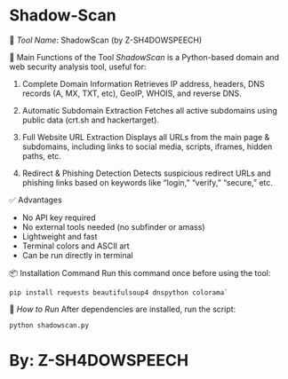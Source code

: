 # Shadow-Scan

🔧 *Tool Name*: ShadowScan (by Z-SH4DOWSPEECH)

🎯 Main Functions of the Tool
*ShadowScan* is a Python-based domain and web security analysis tool, useful for:

1. Complete Domain Information
Retrieves IP address, headers, DNS records (A, MX, TXT, etc), GeoIP, WHOIS, and reverse DNS.

2. Automatic Subdomain Extraction
Fetches all active subdomains using public data (crt.sh and hackertarget).

3. Full Website URL Extraction
Displays all URLs from the main page & subdomains, including links to social media, scripts, iframes, hidden paths, etc.

4. Redirect & Phishing Detection
Detects suspicious redirect URLs and phishing links based on keywords like “login,” “verify,” “secure,” etc.

✅ Advantages
- No API key required  
- No external tools needed (no subfinder or amass)  
- Lightweight and fast  
- Terminal colors and ASCII art  
- Can be run directly in terminal  

📦 Installation Command
Run this command once before using the tool:
```
pip install requests beautifulsoup4 dnspython colorama`
```
🚀 *How to Run*
After dependencies are installed, run the script:
```
python shadowscan.py
```

# By: Z-SH4DOWSPEECH
